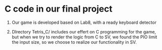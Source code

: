 # C code in our final project

1. Our game is developed based on Lab8, with a ready keyboard detector

2. DIrectory Tetris_C/ includes our effert on C programming for the game, but when we try to render the logic from C to SV, we found the PIO limit the input size, so we choose to realize our functionality in SV.

